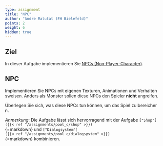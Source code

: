 ```yaml
---
type: assignment
title: "NPC"
author: "Andre Matutat (FH Bielefeld)"
points: 2
weight: 6
hidden: true
---
```


## Ziel

In dieser Aufgabe implementieren Sie [NPCs (Non-Player-Character)](https://en.wikipedia.org/wiki/Non-player_character).

## NPC

Implementieren Sie NPCs mit eigenen Texturen, Animationen und Verhaltensweisen. Anders als Monster sollen diese NPCs den Spieler **nicht** angreifen.

Überlegen Sie sich, was diese NPCs tun können, um das Spiel zu bereichern.

*Anmerkung*: Die Aufgabe lässt sich hervorragend mit der Aufgabe `["Shop"]({{< ref "/assignments/pool_c/shop" >}})`{=markdown} und `["Dialogsystem"]({{< ref "/assignments/pool_c/dialogsystem" >}})`{=markdown} kombinieren.
